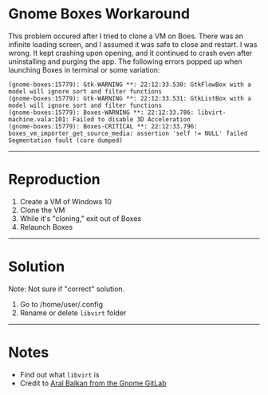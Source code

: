 # Gnome Boxes Workaround 
This problem occured after I tried to clone a VM on Boes. There was an infinite loading screen, and I assumed it was safe to close and restart. I was wrong. It kept crashing upon opening, and it continued to crash even after uninstalling and purging the app. 
The following errors popped up when launching Boxes in terminal or some variation:

```
(gnome-boxes:15779): Gtk-WARNING **: 22:12:33.530: GtkFlowBox with a model will ignore sort and filter functions
(gnome-boxes:15779): Gtk-WARNING **: 22:12:33.531: GtkListBox with a model will ignore sort and filter functions
(gnome-boxes:15779): Boxes-WARNING **: 22:12:33.786: libvirt-machine.vala:101: Failed to disable 3D Acceleration
(gnome-boxes:15779): Boxes-CRITICAL **: 22:12:33.796: boxes_vm_importer_get_source_media: assertion 'self != NULL' failed Segmentation fault (core dumped)
```
---
# Reproduction
1. Create a VM of Windows 10
2. Clone the VM
3. While it's "cloning," exit out of Boxes
4. Relaunch Boxes
---
# Solution
Note: Not sure if "correct" solution. 
1. Go to /home/user/.config
2. Rename or delete `libvirt` folder
---
# Notes
- Find out what `libvirt` is 
- Credit to [Aral Balkan from the Gnome GitLab](https://gitlab.gnome.org/GNOME/gnome-boxes/-/issues/346)
